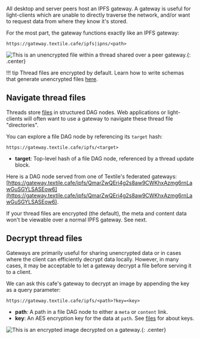 All desktop and server peers host an IPFS gateway. A gateway is useful for light-clients which are unable to directly traverse the network, and/or want to request data from where they know it's stored.

For the most part, the gateway functions exactly like an IPFS gateway:

```
https://gateway.textile.cafe/ipfs|ipns/<path>
```

![This is an unencrypted file within a thread shared over a peer gateway.](https://gateway.textile.cafe/ipfs/QmarZwQEri4g2s8aw9CWKhxAzmg6rnLawGuSGYLSASEow6/0/d){: .center}

!!! tip
    Thread files are encrypted by default. Learn how to write schemas that generate unencrypted files [here](/concepts/threads/files#schemas).

## Navigate thread files

Threads store [files](/concepts/threads/files) in structured DAG nodes. Web applications or light-clients will often want to use a gateway to navigate these thread file "directories".

You can explore a file DAG node by referencing its `target` hash:

```
https://gateway.textile.cafe/ipfs/<target>
```

- **target**: Top-level hash of a file DAG node, referenced by a thread update block.

Here is a DAG node served from one of Textile's federated gateways: [https://gateway.textile.cafe/ipfs/QmarZwQEri4g2s8aw9CWKhxAzmg6rnLawGuSGYLSASEow6](https://gateway.textile.cafe/ipfs/QmarZwQEri4g2s8aw9CWKhxAzmg6rnLawGuSGYLSASEow6).

If your thread files are encrypted (the default), the meta and content data won't be viewable over a normal IPFS gateway. See next.

## Decrypt thread files

Gateways are primarily useful for sharing unencrypted data or in cases where the client can efficiently decrypt data locally. However, in many cases, it may be acceptable to let a gateway decrypt a file before serving it to a client.

We can ask this cafe's gateway to decrypt an image by appending the key as a query parameter:

```
https://gateway.textile.cafe/ipfs/<path>?key=<key>
```

- **path**: A path in a file DAG node to either a `meta` or `content` link.
- **key**: An AES encryption key for the data at `path`. See [files](/concepts/threads/files) for about keys.

![This is an encrypted image decrypted on a gateway.](https://cafe.us-east-1.textile.io/ipfs/QmY7ezUccNt3i7qnyhJWN8xKL6cDe7RkEQEViPd33TFfxj/photo?key=17q9mTWHjSOIjWiAoZxYy3cYTN917q9mUBhOu0mxr6YM){: .center}

<br>
